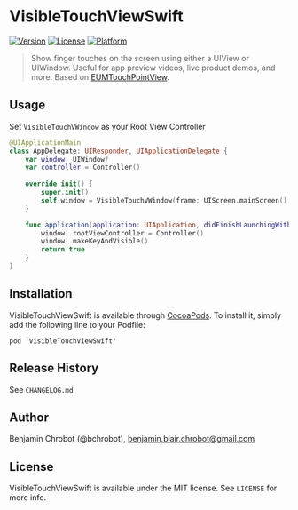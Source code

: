 # VisibleTouchViewSwift

[![Version](https://img.shields.io/cocoapods/v/VisibleTouchViewSwift.svg?style=flat)](http://cocoapods.org/pods/VisibleTouchViewSwift)
[![License](https://img.shields.io/cocoapods/l/VisibleTouchViewSwift.svg?style=flat)](http://cocoapods.org/pods/VisibleTouchViewSwift)
[![Platform](https://img.shields.io/cocoapods/p/VisibleTouchViewSwift.svg?style=flat)](http://cocoapods.org/pods/VisibleTouchViewSwift)

> Show finger touches on the screen using either a UIView or UIWindow. Useful for app preview videos, live product demos, and more. Based on [EUMTouchPointView](https://github.com/eumlab/EUMTouchPointView).

## Usage

Set `VisibleTouchVWindow` as your Root View Controller

```swift
@UIApplicationMain
class AppDelegate: UIResponder, UIApplicationDelegate {
    var window: UIWindow?
    var controller = Controller()
    
    override init() {
        super.init()
        self.window = VisibleTouchVWindow(frame: UIScreen.mainScreen().bounds)
    }

    func application(application: UIApplication, didFinishLaunchingWithOptions launchOptions: [NSObject: AnyObject]?) -> Bool {
        window!.rootViewController = Controller()
        window!.makeKeyAndVisible()
        return true
    }
}
```

## Installation

VisibleTouchViewSwift is available through [CocoaPods](http://cocoapods.org/). To install it, simply add the following line to your Podfile:

```
pod 'VisibleTouchViewSwift'
```


## Release History

See `CHANGELOG.md`

## Author

Benjamin Chrobot (@bchrobot), benjamin.blair.chrobot@gmail.com

## License

VisibleTouchViewSwift is available under the MIT license. See `LICENSE` for more info.
